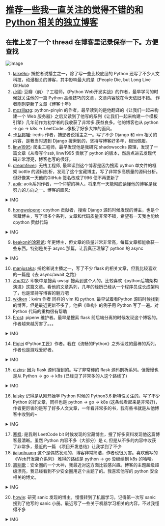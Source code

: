 # [推荐一些我一直关注的觉得不错的和 Python 相关的独立博客](https://github.com/yihong0618/gitblog/issues/195)

## 在推上发了一个 thread 在博客里记录保存一下。方便查找
![image](https://user-images.githubusercontent.com/15976103/99769995-285dbd80-2b42-11eb-88f9-afddb9266449.png)

1. [laike9m](https://laike9m.com/blog/archive/): 捕蛇者说播主之一，除了写一些比较底层的 Python 还写了不少人文科技，动漫相关的博客，其中影响最大的是《People Die, but Long Live GitHub》 
2. [小明](dongwm.com): 豆瓣（前）？工程师，《Python Web开发实战》的作者，最早学习的时候就关注他的一篇 Python 高级技巧的文章，文章内容放在今天依旧不错。 作者刚刚更新了文章《博客十年》
3. [mozillazg](https://mozillazg.com/archives.html): python-pinyin 的作者，最早读到的是他翻译的《让我们一起来构建一个 Web 服务器》之后又读到了他写的系列《让我们一起来构建一个模板引擎》几年前作为初学者的我收获了非常多.获益良多。他的博客也从 python -> go -> k8s -> LeetCode...像极了好多大神的画风。
4. [卡瓦邦噶](https://www.kawabangga.com/): iredis 作者，捕蛇者说播主之一。写了不少 Django 和 vim 相关的内容，是我当时遇到 Django 搜索到的，坚持写博客好多年，相当佩服。
5. [linw1995](https://linw1995.com/): 爬虫工程师，最早发现他是我研究 shadowsocks 原理，发现了一篇文章《从零写个ss》, linw1995 贡献了 python 的版本，然后点进去发现代码非常漂亮，博客也写的很好。
6. [dreamfever](https://blog.dreamfever.me): 无栈工程师, 最早读到这个博客是因为搜索 python 单文件的框架 bottle 的源码剖析，发现了这个宝藏博主，写了非常多高质量的源码分析。但好像某一天他的GitHub 签名改成了996 便不再更新了
7. [aoik](https://aoik.me/blog/posts): aoik系列作者，一个仰望的神人，将来有一天能彻底读懂他的博客是我努力的方向之一。博客的画风:

<details>
<summary>IMG</summary>

![image](https://user-images.githubusercontent.com/15976103/99770796-00bb2500-2b43-11eb-9c1a-da7ec3c96e7c.png)

</details>

8. [hongweipeng](https://www.hongweipeng.com): cpython 贡献者，搜索 Django 源码时候发现的博主，也是个宝藏博主，写了很多个系列，文章和代码质量非常不错，希望有一天我也能给 cpython 贡献代码

<details>
<summary>IMG</summary>

![image](https://user-images.githubusercontent.com/15976103/99770933-3b24c200-2b43-11eb-9fe7-a5375759605f.png)

</details>

9. [keakon的涂鸦馆](https://keakon.net): 年更博主，但文章的质量非常非常高，每篇文章都能收获一些东西。特别是关于 async 那篇，让我真正理解了 python 的 async

<details>
<summary>IMG</summary>

![image](https://user-images.githubusercontent.com/15976103/99771264-c900ad00-2b43-11eb-8bc8-9dff30c0656d.png)

</details>

10. [manjusaka](http://manjusaka.itscoder.com/archives/): 捕蛇者说主播之一，写了不少 flask 的相关文章，但我比较喜欢的一篇是《去 async/await 之路》
11. [zhu327](https://zhu327.github.io/post/):  印象中是搜索 uwsgi 搜索到这个人的。比较喜欢《python后端架构演进》这篇文章。看他的文章系列，几年的经历已经从一个程序员成长成架构了，也是坚持写博客的魅力吧
12. [wklken](http://wklken.me/posts.html)：kvim 作者 同样的 vim 和 python. 最早试着看Python 源码时候找到的博客。但是最近更新不多了。他把《重构》的例子用 Python 写了一遍。对 Python 代码的重构很有帮助
13. [Frost](https://frostming.com/archive): pipenv 维护者。最早是搜索 flask 前后端分离的时候发现这个博客的。作者越来越厉害了。。。

<details>
<summary>IMG</summary>

![image](https://user-images.githubusercontent.com/15976103/99771513-390f3300-2b44-11eb-97d4-605c24637f1e.png)

</details>

14. [Piglei](https://zlovezl.cn) 《Python工匠》作者。我在《流畅的Python》之外读过的最棒的系列。作者也是游戏爱好者。

<details>
<summary>IMG</summary>

![image](https://user-images.githubusercontent.com/15976103/99771565-5217e400-2b44-11eb-8c36-4663017462d4.png)

</details>

15. [cizixs](https://cizixs.com/): 因为 flask 源码搜到的。写了非常棒的 flask 源码剖析系列。但慢慢也是从 Python -> go -> k8s (已经见了非常多的人这个路线了)

<details>
<summary>IMG</summary>

![image](https://user-images.githubusercontent.com/15976103/99771839-bdfa4c80-2b44-11eb-8fb9-4e824308e3b9.png)

</details>

16. [laisky](https://blog.laisky.com/archives/1/) 记得是从刚开始学 Python 时候的 Python3.6 新特性关注的。写了不少 Python 的好文章，同样也是 python -> go -> k8s (这条线看起来是非常好)，作者更厉害的是写了好多人文文章，一年看非常多的书，我有些书就是从他博客中收到的~ 

<details>
<summary>IMG</summary>

![image](https://user-images.githubusercontent.com/15976103/99772003-f7cb5300-2b44-11eb-8ad2-f183c79ef0d9.png)

</details>

17. [寒枫](https://hanfeng.ink): 是我刷 LeetCode bit 时候发现的宝藏博主，搜了好多资料发现他这篇博客最清晰。虽然 Python 内容不多（大部分）是 c, 但是从不多的内容中收获了非常多，最近的一篇 《项目开发总结》让我学到了不少
18. [jiajunhuang](https://jiajunhuang.com
) 这个是偶然发现的，博客非常简洁，作者也很厉害。喜欢他写的《Web开发简介系列》 难得的路线是 python -> go 没继续到 k8s 的哈哈。
19. [离别歌](https://leavesongs.com)：安全圈的一个大神，我最近对这方面比较感兴趣。博客的主题超级超级漂亮，我已经看到不少安全圈用这个主题了的。我喜欢他写的 python 安全相关的博文。

<details>
<summary>IMG</summary>

![image](https://user-images.githubusercontent.com/15976103/99772143-3103c300-2b45-11eb-9f72-32b1c2289cc0.png)

</details>

20. [howie](https://howie6879.cn): 研究 sanic 发现的博主，慢慢转到了机器学习。记得第一次写 sanic 搜到了他写的 sanic 小册。最近写了一些关于机器学习相关的内容，不过我懂得不多

<details>
<summary>IMG</summary>

![image](https://user-images.githubusercontent.com/15976103/99772208-50025500-2b45-11eb-8499-4189e71c94a2.png)

</details>

